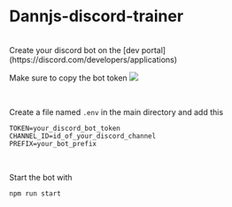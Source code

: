 # Dannjs-discord-trainer

<br/>
Create your discord bot on the [dev portal](https://discord.com/developers/applications)

Make sure to copy the bot token
![](https://i.ibb.co/jg8xYXd/token.png)

<br/>

Create a file named `.env` in the main directory and add this
```
TOKEN=your_discord_bot_token
CHANNEL_ID=id_of_your_discord_channel
PREFIX=your_bot_prefix
```
<br/>

Start the bot with
```
npm run start
```
